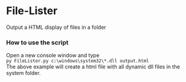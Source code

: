 # File-Lister
Output a HTML display of files in a folder

<h3>How to use the script</h3>
Open a new console window and type<br>
<code>py FileLister.py c:\windows\system32\*.dll output.html</code>
<br>
The above example will create a html file with all dynamic dll files in the system folder.
